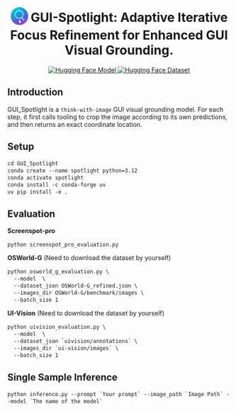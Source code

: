 <div align="center">
<h1 align="center">
  <sub>
    <img
      src="https://github.com/bin123apple/GUI_Spotlight/blob/main/asset/logo.png"
      alt="GUI Spotlight Logo"
      width="40"
    />
  </sub>
  GUI-Spotlight: Adaptive Iterative Focus Refinement for Enhanced GUI Visual Grounding.
</h1>

<a href="https://huggingface.co/Bin12345/GUI-Spotlight">
  <img
    src="https://img.shields.io/badge/HuggingFace-Model-yellow?logo=huggingface&logoColor=white&style=for-the-badge"
    alt="Hugging Face Model"
  />
</a>

<a href="https://huggingface.co/datasets/nuoxu1993/VG-RL-filter-dataset-hf">
  <img
    src="https://img.shields.io/badge/HuggingFace-Dataset-orange?logo=huggingface&logoColor=white&style=for-the-badge"
    alt="Hugging Face Dataset"
  />
</a>

</div>

## Introduction
GUI_Spotlight is a `think-with-image` GUI visual grounding model. For each step, it first calls tooling to crop the image according to its own predictions, and then returns an exact coordinate location.

## Setup

```
cd GUI_Spotlight
conda create --name spotlight python=3.12
conda activate spotlight
conda install -c conda-forge uv
uv pip install -e .
```

## Evaluation

**Screenspot-pro**
```
python screenspot_pro_evaluation.py
```

**OSWorld-G** (Need to download the dataset by yourself)
```
python osworld_g_evaluation.py \
  --model  \
  --dataset_json OSWorld-G_refined.json \
  --images_dir OSWorld-G/benchmark/images \
  --batch_size 1
```

**UI-Vision** (Need to download the dataset by yourself)
```
python uivision_evaluation.py \
  --model  \
  --dataset_json `uivision/annotations` \
  --images_dir `ui-vision/images` \
  --batch_size 1
```

## Single Sample Inference

```
python inference.py --prompt `Your prompt` --image_path `Image Path` --model `The name of the model`
```